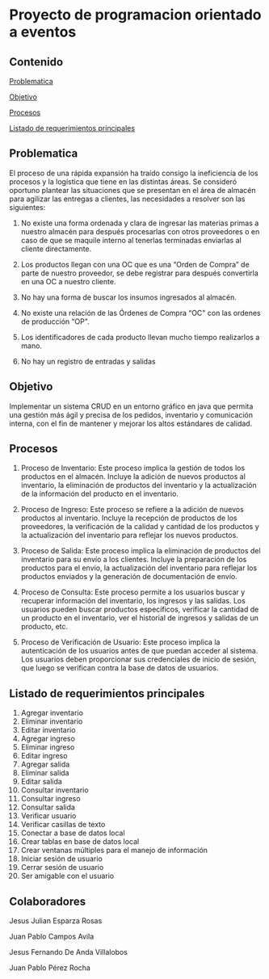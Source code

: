 
# Proyecto de programacion orientado a eventos

## Contenido

[Problematica](#problematica)

[Objetivo](#objetivo)

[Procesos](#procesos)

[Listado de requerimientos principales](#listado-de-requerimientos-principales)

## Problematica

El proceso de una rápida expansión ha traído consigo la ineficiencia de los procesos y la
logística que tiene en las distintas áreas.
Se consideró oportuno plantear las situaciones que se presentan en el área de almacén
para agilizar las entregas a clientes, las necesidades a resolver son las siguientes:

1. No existe una forma ordenada y clara de ingresar las materias primas a nuestro almacén para después procesarlas con otros proveedores o en caso de que se maquile interno al tenerlas terminadas enviarlas al cliente directamente.

2. Los productos llegan con una OC que es una “Orden de Compra” de parte de nuestro proveedor, se debe registrar para después convertirla en una OC a nuestro cliente.

3. No hay una forma de buscar los insumos ingresados al almacén.

4. No existe una relación de las Órdenes de Compra “OC" con las ordenes de producción “OP".

5. Los identificadores de cada producto llevan mucho tiempo realizarlos a mano.

6. No hay un registro de entradas y salidas

## Objetivo

Implementar un sistema CRUD en un entorno gráfico en java que permita una gestión más ágil y precisa de los pedidos, inventario y comunicación interna, con el fin de mantener y mejorar los altos estándares de calidad.

## Procesos

1. Proceso de Inventario: Este proceso implica la gestión de todos los productos en el almacén. Incluye la adición de nuevos productos al inventario, la eliminación de productos del inventario y la actualización de la información del producto en el inventario.

2. Proceso de Ingreso: Este proceso se refiere a la adición de nuevos productos al inventario. Incluye la recepción de productos de los proveedores, la verificación de la calidad y cantidad de los productos y la actualización del inventario para reflejar los nuevos productos.

3. Proceso de Salida: Este proceso implica la eliminación de productos del inventario para su envío a los clientes. Incluye la preparación de los productos para el envío, la actualización del inventario para reflejar los productos enviados y la generación de documentación de envío.

4. Proceso de Consulta: Este proceso permite a los usuarios buscar y recuperar información del inventario, los ingresos y las salidas. Los usuarios pueden buscar productos específicos, verificar la cantidad de un producto en el inventario, ver el historial de ingresos y salidas de un producto, etc.

5. Proceso de Verificación de Usuario: Este proceso implica la  autenticación de los usuarios antes de que puedan acceder al sistema. Los usuarios deben proporcionar sus credenciales de inicio de sesión, que luego se verifican contra la base de datos de usuarios.

## Listado de requerimientos principales

1. Agregar inventario
2. Eliminar inventario
3. Editar inventario
4. Agregar ingreso
5. Eliminar ingreso
6. Editar ingreso
7. Agregar salida
8. Eliminar salida
9. Editar salida
10. Consultar inventario
11. Consultar ingreso
12. Consultar salida
13. Verificar usuario
14. Verificar casillas de texto
15. Conectar a base de datos local
16. Crear tablas en base de datos local
17. Crear ventanas múltiples para el manejo de información
18. Iniciar sesión de usuario
19. Cerrar sesión de usuario
20. Ser amigable con el usuario

## Colaboradores

Jesus Julian Esparza Rosas

Juan Pablo Campos Avila

Jesus Fernando De Anda Villalobos

Juan Pablo Pérez Rocha
